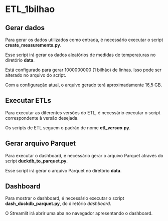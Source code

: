 # ETL_1bilhao

## Gerar dados

Para gerar os dados utilizados como entrada, é necessário executar o script **create_measurements.py**.

Esse script irá gerar os dados aleatórios de medidas de temperaturas no diretório **data**.

Está configurado para gerar 1000000000 (1 bilhão) de linhas. Isso pode ser alterado no arquivo do script.

Com a configuração atual, o arquivo gerado terá aproximadamente  16,5 GB.

## Executar ETLs

Para executar as diferentes versões do ETL, é necessário executar o script correspondente à versão desejada.

Os scripts de ETL seguem o padrão de nome **etl_*versao*.py**.

## Gerar arquivo Parquet

Para executar o dashboard, é necessário gerar o arquivo Parquet através do script **duckdb_to_parquet.py**.

Esse script irá gerar o arquivo Parquet no diretório **data**.

## Dashboard

Para mostrar o dashboard, é necessário executar o script **dash_duckdb_parquet.py**, do diretório *dashboard*.

O Streamlit irá abrir uma aba no navegador apresentando o dashboard.